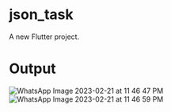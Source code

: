 # json_task

A new Flutter project.

# Output
![WhatsApp Image 2023-02-21 at 11 46 47 PM](https://user-images.githubusercontent.com/109650374/220421570-e5fedf4b-6bc3-44d5-b863-2f998f243339.jpeg)
![WhatsApp Image 2023-02-21 at 11 46 59 PM](https://user-images.githubusercontent.com/109650374/220421561-450a576d-d0fa-4d7c-bfdb-b2bc5f1f7fe2.jpeg)
